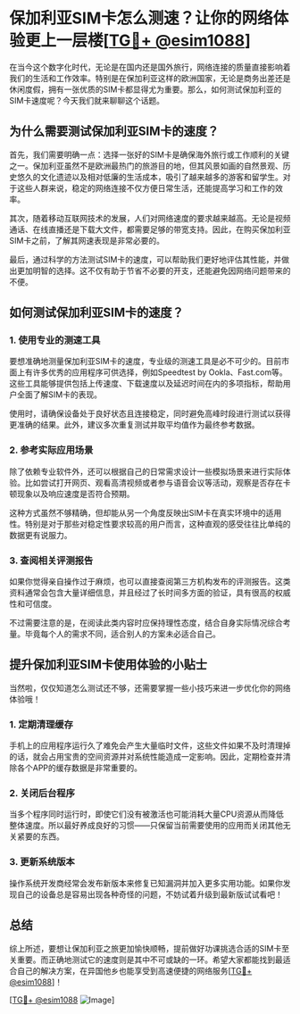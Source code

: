 # 保加利亚SIM卡怎么测速？让你的网络体验更上一层楼[[TG💪+ @esim1088](https://t.me/s/esim1088)]

在当今这个数字化时代，无论是在国内还是国外旅行，网络连接的质量直接影响着我们的生活和工作效率。特别是在保加利亚这样的欧洲国家，无论是商务出差还是休闲度假，拥有一张优质的SIM卡都显得尤为重要。那么，如何测试保加利亚的SIM卡速度呢？今天我们就来聊聊这个话题。

## 为什么需要测试保加利亚SIM卡的速度？

首先，我们需要明确一点：选择一张好的SIM卡是确保海外旅行或工作顺利的关键之一。保加利亚虽然不是欧洲最热门的旅游目的地，但其风景如画的自然景观、历史悠久的文化遗迹以及相对低廉的生活成本，吸引了越来越多的游客和留学生。对于这些人群来说，稳定的网络连接不仅方便日常生活，还能提高学习和工作的效率。

其次，随着移动互联网技术的发展，人们对网络速度的要求越来越高。无论是视频通话、在线直播还是下载大文件，都需要足够的带宽支持。因此，在购买保加利亚SIM卡之前，了解其网速表现是非常必要的。

最后，通过科学的方法测试SIM卡的速度，可以帮助我们更好地评估其性能，并做出更加明智的选择。这不仅有助于节省不必要的开支，还能避免因网络问题带来的不便。

## 如何测试保加利亚SIM卡的速度？

### 1. 使用专业的测速工具

要想准确地测量保加利亚SIM卡的速度，专业级的测速工具是必不可少的。目前市面上有许多优秀的应用程序可供选择，例如Speedtest by Ookla、Fast.com等。这些工具能够提供包括上传速度、下载速度以及延迟时间在内的多项指标，帮助用户全面了解SIM卡的表现。

使用时，请确保设备处于良好状态且连接稳定，同时避免高峰时段进行测试以获得更准确的结果。此外，建议多次重复测试并取平均值作为最终参考数据。

### 2. 参考实际应用场景

除了依赖专业软件外，还可以根据自己的日常需求设计一些模拟场景来进行实际体验。比如尝试打开网页、观看高清视频或者参与语音会议等活动，观察是否存在卡顿现象以及响应速度是否符合预期。

这种方式虽然不够精确，但却能从另一个角度反映出SIM卡在真实环境中的适用性。特别是对于那些对稳定性要求较高的用户而言，这种直观的感受往往比单纯的数据更有说服力。

### 3. 查阅相关评测报告

如果你觉得亲自操作过于麻烦，也可以直接查阅第三方机构发布的评测报告。这类资料通常会包含大量详细信息，并且经过了长时间多方面的验证，具有很高的权威性和可信度。

不过需要注意的是，在阅读此类内容时应保持理性态度，结合自身实际情况综合考量。毕竟每个人的需求不同，适合别人的方案未必适合自己。

## 提升保加利亚SIM卡使用体验的小贴士

当然啦，仅仅知道怎么测试还不够，还需要掌握一些小技巧来进一步优化你的网络体验哦！

### 1. 定期清理缓存

手机上的应用程序运行久了难免会产生大量临时文件，这些文件如果不及时清理掉的话，就会占用宝贵的空间资源并对系统性能造成一定影响。因此，定期检查并清除各个APP的缓存数据是非常重要的。

### 2. 关闭后台程序

当多个程序同时运行时，即使它们没有被激活也可能消耗大量CPU资源从而降低整体速度。所以最好养成良好的习惯——只保留当前需要使用的应用而关闭其他无关紧要的东西。

### 3. 更新系统版本

操作系统开发商经常会发布新版本来修复已知漏洞并加入更多实用功能。如果你发现自己的设备总是容易出现各种奇怪的问题，不妨试着升级到最新版试试看吧！

## 总结

综上所述，要想让保加利亚之旅更加愉快顺畅，提前做好功课挑选合适的SIM卡至关重要。而正确地测试它的速度则是其中不可或缺的一环。希望大家都能找到最适合自己的解决方案，在异国他乡也能享受到高速便捷的网络服务[[TG💪+ @esim1088](https://t.me/s/esim1088)]！

[[TG💪+ @esim1088](https://t.me/s/esim1088) ![Image](https://i.postimg.cc/4NQfJmqS/Snipaste-2025-05-13-00-14-12.png)]